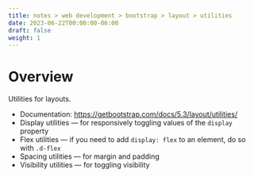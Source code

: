 ```yaml
---
title: notes > web development > bootstrap > layout > utilities
date: 2023-06-22T00:00:00-06:00
draft: false
weight: 1
---
```


# Overview
Utilities for layouts.
- Documentation: https://getbootstrap.com/docs/5.3/layout/utilities/
- Display utilities — for responsively toggling values of the `display` property
- Flex utilities — if you need to add `display: flex` to an element, do so with `.d-flex`
- Spacing utilities — for margin and padding
- Visibility utilities — for toggling visibility
